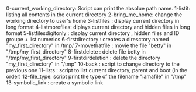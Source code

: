 0-current_working_directory: Script can print the absolue path name.
1-listit: listing all contents in the current directory
2-bring_me_home: change the working directory to user's home
3-listfiles : display current directory in long format
4-listmorefiles: diplays current directory and hidden files in long format
5-listfilesdigitonly : display current directory , hidden files and ID groupe + list numerics
6-firstdirectory : creates a diresctory named "my_first_directory" in /tmp/
7-movethatfile : movie the file "betty" in "/tmp/my_first_directory"
8-firstdelete : delete file betty in "/tmp/my_first_directory"
9-firstdirdeletion : delete the directory "my_first_directory" in "/tmp"
10-back : script to change directory to the previous one
11-lists : script to list current directory, parent and boot (in the order)
12-file_type: script print the type of the filename "iamafile" in "/tmp"
13-symbolic_link : create a symbolic link

